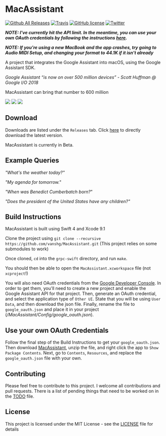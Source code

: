 # MacAssistant

[![Github All Releases](https://img.shields.io/github/downloads/vanshg/MacAssistant/total.svg)](https://github.com/vanshg/MacAssistant/releases) [![Travis](https://img.shields.io/badge/Swift-3.1-blue.svg)](https://github.com/vanshg/MacAssistant) [![GitHub license](https://img.shields.io/badge/license-MIT-blue.svg)](https://raw.githubusercontent.com/vanshg/MacAssistant/master/LICENSE) [![Twitter](https://img.shields.io/twitter/url/https/github.com/vanshg/MacAssistant.svg?style=social)](https://twitter.com/intent/tweet?text=Wow:&url=%5Bobject%20Object%5D)

***NOTE: I've currently hit the API limit. In the meantime, you can use your own OAuth credentials by following the instructions [here](https://github.com/vanshg/MacAssistant#Use-your-own-OAuth-Credentials).***

***NOTE: If you're using a new MacBook and the app crashes, try going to Audio MIDI Setup, and changing your format to 44.1K if it isn't already***

A project that integrates the Google Assistant into macOS, using the Google Assistant SDK.

*Google Assistant “is now on over 500 million devices”  - Scott Huffman @ Google I/O 2018*

MacAssistant can bring that number to 600 million

![](images/1.png)
![](images/2.png)
![](images/3.png)

## Download
Downloads are listed under the `Releases` tab.
Click [here](https://github.com/vanshg/MacAssistant/releases/download/0.2/MacAssistant.zip) to directly download the latest version.

MacAssistant is currently in Beta.

## Example Queries
*"What's the weather today?"*

*"My agenda for tomorrow."*

*"When was Benedict Cumberbatch born?*"

*"Does the president of the United States have any children?"*

## Build Instructions
MacAssistant is built using Swift 4 and Xcode 9.1

Clone the project using `git clone --recursive https://github.com/vanshg/MacAssistant.git` (This project relies on some submodules to work)

Once cloned, `cd` into the `grpc-swift` directory, and run `make`.

You should then be able to open the `MacAssistant.xcworkspace` file (not `xcproject`!)

You will also need OAuth credentials from the [Google Developer Console](https://console.developers.google.com). In order to get them, you'll need to create a new project and enable the Google Assistant API for that project. Then, generate an OAuth credential, and select the application type of `Other UI`. State that you will be using `User Data`, and then download the json file. Finally, rename the file to `google_oauth.json` and place it in your project (*/MacAssistant/Config/google_oauth.json*).

## Use your own OAuth Credentials
Follow the final step of the Build Instructions to get your `google_oauth.json`. Then download [MacAssistant](https://github.com/vanshg/MacAssistant/releases/download/0.2/MacAssistant.zip), unzip the file, and right click the app to `Show Package Contents`. Next, go to `Contents`, `Resources`, and replace the `google_oauth.json` file with your own.

## Contributing
Please feel free to contribute to this project. I welcome all contributions and pull requests. There is a list of pending things that need to be worked on in the [TODO](TODO.md) file.

## License
This project is licensed under the MIT License - see the [LICENSE](LICENSE) file for details
